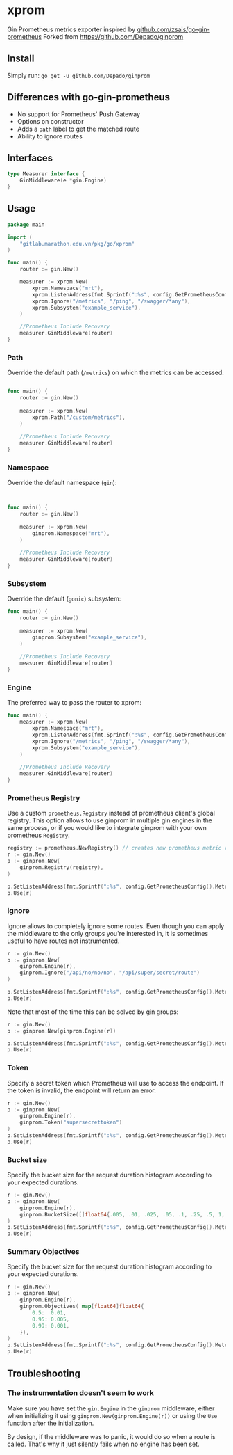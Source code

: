 # xprom

Gin Prometheus metrics exporter inspired by [github.com/zsais/go-gin-prometheus](https://github.com/zsais/go-gin-prometheus)
Forked from https://github.com/Depado/ginprom

## Install

Simply run:
`go get -u github.com/Depado/ginprom`

## Differences with go-gin-prometheus

- No support for Prometheus' Push Gateway
- Options on constructor
- Adds a `path` label to get the matched route
- Ability to ignore routes

## Interfaces 

```go 
type Measurer interface {
	GinMiddleware(e *gin.Engine)
}

```

## Usage

```go
package main

import (
	"gitlab.marathon.edu.vn/pkg/go/xprom"
)

func main() {
	router := gin.New()

	measurer := xprom.New(
		xprom.Namespace("mrt"),
		xprom.ListenAddress(fmt.Sprintf(":%s", config.GetPrometheusConfig().MetricPort)),
		xprom.Ignore("/metrics", "/ping", "/swagger/*any"),
		xprom.Subsystem("example_service"),
	)

	//Prometheus Include Recovery
	measurer.GinMiddleware(router)
}
```

### Path

Override the default path (`/metrics`) on which the metrics can be accessed:

```go

func main() {
    router := gin.New()
    
    measurer := xprom.New(
        xprom.Path("/custom/metrics"),
    )
    
    //Prometheus Include Recovery
    measurer.GinMiddleware(router)
}
```

### Namespace

Override the default namespace (`gin`):

```go


func main() {
    router := gin.New()
    
    measurer := xprom.New(
        ginprom.Namespace("mrt"),
    )
    
    //Prometheus Include Recovery
    measurer.GinMiddleware(router)
}
```

### Subsystem

Override the default (`gonic`) subsystem:

```go
func main() {
    router := gin.New()
    
    measurer := xprom.New(
        ginprom.Subsystem("example_service"),
    )
    
    //Prometheus Include Recovery
    measurer.GinMiddleware(router)
}
```

### Engine

The preferred way to pass the router to xprom:

```go
func main() {
    measurer := xprom.New(
        xprom.Namespace("mrt"),
        xprom.ListenAddress(fmt.Sprintf(":%s", config.GetPrometheusConfig().MetricPort)),
        xprom.Ignore("/metrics", "/ping", "/swagger/*any"),
        xprom.Subsystem("example_service"),
    )
    
    //Prometheus Include Recovery
    measurer.GinMiddleware(router)
}
```

### Prometheus Registry

Use a custom `prometheus.Registry` instead of prometheus client's global registry. This option allows
to use ginprom in multiple gin engines in the same process, or if you would like to integrate ginprom with your own
prometheus `Registry`.

```go
registry := prometheus.NewRegistry() // creates new prometheus metric registry
r := gin.New()
p := ginprom.New(
    ginprom.Registry(registry),
)

p.SetListenAddress(fmt.Sprintf(":%s", config.GetPrometheusConfig().MetricPort))
p.Use(r)
```

### Ignore

Ignore allows to completely ignore some routes. Even though you can apply the
middleware to the only groups you're interested in, it is sometimes useful to
have routes not instrumented.

```go
r := gin.New()
p := ginprom.New(
	ginprom.Engine(r),
	ginprom.Ignore("/api/no/no/no", "/api/super/secret/route")
)

p.SetListenAddress(fmt.Sprintf(":%s", config.GetPrometheusConfig().MetricPort))
p.Use(r)
```

Note that most of the time this can be solved by gin groups:

```go
r := gin.New()
p := ginprom.New(ginprom.Engine(r))

p.SetListenAddress(fmt.Sprintf(":%s", config.GetPrometheusConfig().MetricPort))
p.Use(r)
```

### Token

Specify a secret token which Prometheus will use to access the endpoint. If the
token is invalid, the endpoint will return an error.

```go
r := gin.New()
p := ginprom.New(
	ginprom.Engine(r),
	ginprom.Token("supersecrettoken")
)
p.SetListenAddress(fmt.Sprintf(":%s", config.GetPrometheusConfig().MetricPort))
p.Use(r)
```

### Bucket size

Specify the bucket size for the request duration histogram according to your
expected durations.

```go
r := gin.New()
p := ginprom.New(
	ginprom.Engine(r),
	ginprom.BucketSize([]float64{.005, .01, .025, .05, .1, .25, .5, 1, 2.5, 5, 10}),
)
p.SetListenAddress(fmt.Sprintf(":%s", config.GetPrometheusConfig().MetricPort))
p.Use(r)
```

### Summary Objectives 

Specify the bucket size for the request duration histogram according to your
expected durations.

```go
r := gin.New()
p := ginprom.New(
	ginprom.Engine(r),
	ginprom.Objectives( map[float64]float64{
        0.5:  0.01,
        0.95: 0.005,
        0.99: 0.001,
    }),
)
p.SetListenAddress(fmt.Sprintf(":%s", config.GetPrometheusConfig().MetricPort))
p.Use(r)
```

## Troubleshooting

### The instrumentation doesn't seem to work

Make sure you have set the `gin.Engine` in the `ginprom` middleware, either when
initializing it using `ginprom.New(ginprom.Engine(r))` or using the `Use`
function after the initialization.

By design, if the middleware was to panic, it would do so when a route is
called. That's why it just silently fails when no engine has been set.